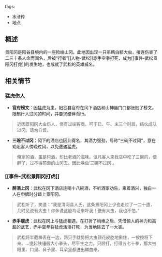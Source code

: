 tags:
  - 水浒传
  - 地点

## 概述
景阳冈是阳谷县境内的一座险峻山冈。此地因出现一只吊睛白额大虫，接连伤害了二三十条人命而闻名，后被“行者”[[人物-武松]]赤手空拳打死，成为[[事件-武松景阳冈打虎]]的发生地，也成就了武松的英雄威名。

## 相关情节
### 猛虎伤人
- **官府榜文**：因猛虎为患，阳谷县官府在冈下酒店和山神庙门口都张贴了榜文，限制行人过冈的时间，并要求结伴而行。
> 近因景阳冈大虫伤人，但有过往客商，可于巳、午、未三个时辰，结伙成队过冈。请勿自误。

- **三碗不过冈**：冈下的酒店也因此得名，其酒力强劲，号称“三碗不过冈”，意在劝阻客人傍晚过冈，以免遭遇猛虎。
> 俺家的酒，虽是村酒，却比老酒的滋味。但凡客人来我店中吃了三碗的，便醉了，过不得前面的山冈去。因此唤做‘三碗不过冈’。

### [[事件-武松景阳冈打虎]]
- **醉酒上冈**：武松在冈下酒店连喝十八碗酒，不听酒家劝告，乘着酒兴，独自一人在申牌时分踏上景阳冈。
> 武松听了，笑道：“我是清河县人氏，这条景阳冈上少也走过了一二十遭，几时见说有大虫！你休说这般鸟话来吓我！便有大虫，我也不怕。”

- **赤手屠虎**：武松在冈上与猛虎相遇，在打折了梢棒之后，凭借惊人的神力和高超的武艺，赤手空拳将猛虎活活打死，为当地除去了一大害。
> 武松将半截棒丢在一边，两只手就势把大虫顶花皮肐地揪住，一按按将下来。...提起铁锤般大小拳头，尽平生之力，只顾打。打得五七十拳，那大虫眼里、口里、鼻子里、耳朵里都迸出鲜血来。
